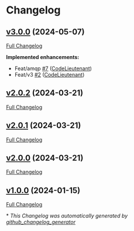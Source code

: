# Changelog

## [v3.0.0](https://github.com/CodeLieutenant/uberfx-common/releases/tag/v3.0.0) (2024-05-07)

[Full Changelog](https://github.com/CodeLieutenant/uberfx-common/compare/v2.0.2...v3.0.0)

**Implemented enhancements:**

- Feat/amqp [\#7](https://github.com/CodeLieutenant/uberfx-common/pull/7) ([CodeLieutenant](https://github.com/CodeLieutenant))
- Feat/v3 [\#2](https://github.com/CodeLieutenant/uberfx-common/pull/2) ([CodeLieutenant](https://github.com/CodeLieutenant))

## [v2.0.2](https://github.com/CodeLieutenant/uberfx-common/releases/tag/v3.0.0) (2024-03-21)

[Full Changelog](https://github.com/CodeLieutenant/uberfx-common/compare/v2.0.1...v2.0.2)

## [v2.0.1](https://github.com/CodeLieutenant/uberfx-common/releases/tag/v3.0.0) (2024-03-21)

[Full Changelog](https://github.com/CodeLieutenant/uberfx-common/compare/v2.0.0...v2.0.1)

## [v2.0.0](https://github.com/CodeLieutenant/uberfx-common/releases/tag/v3.0.0) (2024-03-21)

[Full Changelog](https://github.com/CodeLieutenant/uberfx-common/compare/v1.0.0...v2.0.0)

## [v1.0.0](https://github.com/CodeLieutenant/uberfx-common/releases/tag/v3.0.0) (2024-01-15)

[Full Changelog](https://github.com/CodeLieutenant/uberfx-common/compare/a2602373a7b5eb732ae4e601861b3e0d4674d5a1...v1.0.0)



\* *This Changelog was automatically generated by [github_changelog_generator](https://github.com/github-changelog-generator/github-changelog-generator)*
